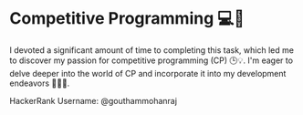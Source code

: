 # Competitive Programming 💻🚀

I devoted a significant amount of time to completing this task, which led me to discover my passion for competitive programming (CP) 🕒💡. I'm eager to delve deeper into the world of CP and incorporate it into my development endeavors 👨‍💻🔗.

HackerRank Username: @gouthammohanraj

